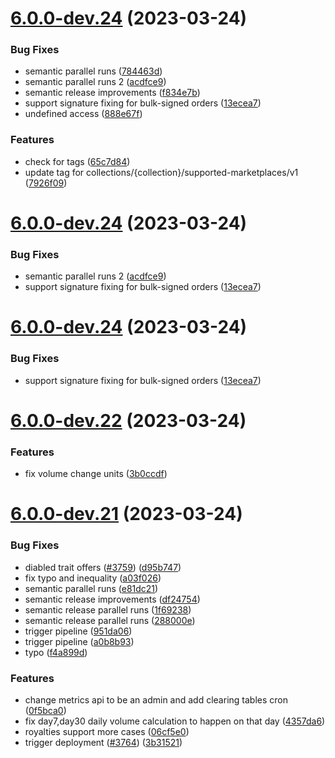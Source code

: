 # [6.0.0-dev.24](https://github.com/reservoirprotocol/indexer/compare/v6.0.0-dev.23...v6.0.0-dev.24) (2023-03-24)


### Bug Fixes

* semantic parallel runs ([784463d](https://github.com/reservoirprotocol/indexer/commit/784463db75dad57ff4776f9567856cd40295885a))
* semantic parallel runs 2 ([acdfce9](https://github.com/reservoirprotocol/indexer/commit/acdfce955d5a1019d94e3ba44049e3bd7b2229ea))
* semantic release improvements ([f834e7b](https://github.com/reservoirprotocol/indexer/commit/f834e7bbff505ac147c8ec3d38e311eb6a65ba29))
* support signature fixing for bulk-signed orders ([13ecea7](https://github.com/reservoirprotocol/indexer/commit/13ecea7605bf72bfd1d8f78a1e7d872a3096e862))
* undefined access ([888e67f](https://github.com/reservoirprotocol/indexer/commit/888e67fbfc976b5f86bcdd85bbd6751a6a82f22b))


### Features

* check for tags ([65c7d84](https://github.com/reservoirprotocol/indexer/commit/65c7d8405d00a2b312ef916b7704100f37a0213c))
* update tag for collections/{collection}/supported-marketplaces/v1 ([7926f09](https://github.com/reservoirprotocol/indexer/commit/7926f091f1765820811339ec8989173f9eeeed3b))

# [6.0.0-dev.24](https://github.com/reservoirprotocol/indexer/compare/v6.0.0-dev.23...v6.0.0-dev.24) (2023-03-24)


### Bug Fixes

* semantic parallel runs 2 ([acdfce9](https://github.com/reservoirprotocol/indexer/commit/acdfce955d5a1019d94e3ba44049e3bd7b2229ea))
* support signature fixing for bulk-signed orders ([13ecea7](https://github.com/reservoirprotocol/indexer/commit/13ecea7605bf72bfd1d8f78a1e7d872a3096e862))

# [6.0.0-dev.24](https://github.com/reservoirprotocol/indexer/compare/v6.0.0-dev.23...v6.0.0-dev.24) (2023-03-24)


### Bug Fixes

* support signature fixing for bulk-signed orders ([13ecea7](https://github.com/reservoirprotocol/indexer/commit/13ecea7605bf72bfd1d8f78a1e7d872a3096e862))

# [6.0.0-dev.22](https://github.com/reservoirprotocol/indexer/compare/v6.0.0-dev.21...v6.0.0-dev.22) (2023-03-24)


### Features

* fix volume change units ([3b0ccdf](https://github.com/reservoirprotocol/indexer/commit/3b0ccdf69755fbacd1fb69b553af1186dde7b0a3))

# [6.0.0-dev.21](https://github.com/reservoirprotocol/indexer/compare/v6.0.0-dev.20...v6.0.0-dev.21) (2023-03-24)


### Bug Fixes

* diabled trait offers ([#3759](https://github.com/reservoirprotocol/indexer/issues/3759)) ([d95b747](https://github.com/reservoirprotocol/indexer/commit/d95b747ce40c8f79257657ae0ac334970fa8527d))
* fix typo and inequality ([a03f026](https://github.com/reservoirprotocol/indexer/commit/a03f02693e27a5910ca66d2efbf443687bf377e2))
* semantic parallel runs ([e81dc21](https://github.com/reservoirprotocol/indexer/commit/e81dc210bd0a22625a72d2d02b14437691ac1dd1))
* semantic release improvements ([df24754](https://github.com/reservoirprotocol/indexer/commit/df247544cf0a5c02c4441bb1c822098251a113eb))
* semantic release parallel runs ([1f69238](https://github.com/reservoirprotocol/indexer/commit/1f69238b9f0d4a61bb6ec4b6df88fb9ea162e397))
* semantic release parallel runs ([288000e](https://github.com/reservoirprotocol/indexer/commit/288000edf54661c16f174dd2db8bde65a45865d8))
* trigger pipeline ([951da06](https://github.com/reservoirprotocol/indexer/commit/951da064edd27dad8b533a86068aa5c08635edd9))
* trigger pipeline ([a0b8b93](https://github.com/reservoirprotocol/indexer/commit/a0b8b93f84b3c165dd143ea71a2948cbcc80ddf8))
* typo ([f4a899d](https://github.com/reservoirprotocol/indexer/commit/f4a899d2ef5cdc585ea9359cd46a6640e355d2b4))


### Features

* change metrics api to be an admin and add clearing tables cron ([0f5bca0](https://github.com/reservoirprotocol/indexer/commit/0f5bca0242c762772ae1d606e328dfbe4bd87464))
* fix day7,day30 daily volume calculation to happen on that day ([4357da6](https://github.com/reservoirprotocol/indexer/commit/4357da646ef165525332ccd253156cdccb60f945))
* royalties support more cases ([06cf5e0](https://github.com/reservoirprotocol/indexer/commit/06cf5e0313c885757cbb27a1104d9eb67408ce47))
* trigger deployment ([#3764](https://github.com/reservoirprotocol/indexer/issues/3764)) ([3b31521](https://github.com/reservoirprotocol/indexer/commit/3b31521363d93f31504e1f5f457b38a5dea541c3))

